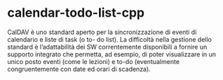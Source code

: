# calendar-todo-list-cpp
CalDAV è uno standard aperto per la sincronizzazione di eventi di calendario e liste di task (o to- do list).
La difficoltà nella gestione dello standard è l’adattabilità dei SW correntemente disponibili a fornire un supporto integrato che permetta, ad esempio, di poter visualizzare in un unico posto eventi (come le lezioni) e to-do (eventualmente congruentemente con date ed orari di scadenza).